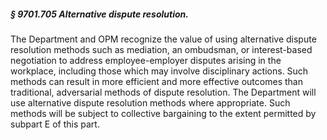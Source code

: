 ##### § 9701.705 Alternative dispute resolution. #####

The Department and OPM recognize the value of using alternative dispute resolution methods such as mediation, an ombudsman, or interest-based negotiation to address employee-employer disputes arising in the workplace, including those which may involve disciplinary actions. Such methods can result in more efficient and more effective outcomes than traditional, adversarial methods of dispute resolution. The Department will use alternative dispute resolution methods where appropriate. Such methods will be subject to collective bargaining to the extent permitted by subpart E of this part.